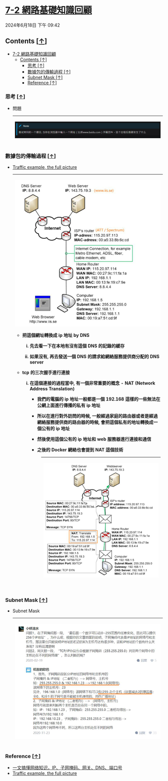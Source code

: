<!-- This md file is originally converted from onenote -->

# [7-2 網路基礎知識回顧](https://dockertips.readthedocs.io/en/latest/single-host-network/network-basic.html)

2024年6月18日
下午 09:42

## Contents [[↑](#7-2-網路基礎知識回顧)]

- [7-2 網路基礎知識回顧](#7-2-網路基礎知識回顧)
  - [Contents \[↑\]](#contents-)
    - [思考 \[↑\]](#思考-)
    - [數據包的傳輸過程 \[↑\]](#數據包的傳輸過程-)
    - [Subnet Mask \[↑\]](#subnet-mask-)
    - [Reference \[↑\]](#reference-)

### 思考 [[↑](#7-2-網路基礎知識回顧)]

- 問題
  <table>
    <colgroup>
      <col style="width: 100%" />
    </colgroup>
    <thead>
      <tr class="header">
        <th>
          <p><img src="assets/001_7-2_網路基礎知識回顧_000.png" /></p>
        </th>
      </tr>
    </thead>
    <tbody>
    </tbody>
  </table>

### 數據包的傳輸過程 [[↑](#7-2-網路基礎知識回顧)]

- [Traffic example, the full picture](https://www.homenethowto.com/advanced-topics/traffic-example-the-full-picture/#google_vignette)
  <table>
    <colgroup>
      <col style="width: 100%" />
    </colgroup>
    <thead>
      <tr class="header">
        <th>
          <p><img src="assets/001_7-2_網路基礎知識回顧_001.png" /></p>
          <ul class="incremental">
            <li>
              <p>把這個網址轉換成 ip 地址 by DNS</p>
              <ol class="incremental" type="i">
                <li>
                  <p>先去看一下在本地有沒有這個 DNS 的記錄的緩存</p>
                </li>
                <li>
                  <p>如果沒有, 再去發送一個 DNS 的請求給網絡服務提供商分配的 DNS server</p>
                </li>
              </ol>
            </li>
            <li>
              <p>tcp 的三次握手進行連接</p>
              <ol class="incremental" type="i">
                <li>
                  <p>在這個連接的過程當中, 有一個非常重要的概念 - <strong>NAT (Network Address Translation)</strong></p>
                  <ul class="incremental">
                    <li>
                      <p>我們的電腦的 ip 地址一般都是一個 192.168 這樣的一些無法在公網上面進行傳播的私有 ip 地址</p>
                    </li>
                    <li>
                      <p>所以在進行對外訪問的時候, 一般經過家庭的路由器或者是經過網絡服務提供商的路由器的時候, 會把這個私有的地址轉換成一個公有的 ip 地址</p>
                    </li>
                    <li>
                      <p>然後使用這個公有的 ip 地址和 web 服務器進行連接和通信</p>
                    </li>
                    <li>
                      <p>之後的 Docker 網絡也會提到 NAT 這個技術</p>
                    </li>
                  </ul>
                </li>
              </ol>
            </li>
          </ul>
          <div style="margin-left: 6em;">
            <table>
              <colgroup>
                <col style="width: 100%" />
              </colgroup>
              <thead>
                <tr class="header">
                  <th>
                    <p><img src="assets/001_7-2_網路基礎知識回顧_002.png" /></p>
                  </th>
                </tr>
              </thead>
              <tbody>
              </tbody>
            </table>
          </div>
        </th>
      </tr>
    </thead>
    <tbody>
    </tbody>
  </table>

### Subnet Mask [[↑](#7-2-網路基礎知識回顧)]

- Subnet Mask
  <table>
    <colgroup>
      <col style="width: 100%" />
    </colgroup>
    <thead>
      <tr class="header">
        <th>
          <p><img src="assets/001_7-2_網路基礎知識回顧_003.png" /></p>
        </th>
      </tr>
    </thead>
    <tbody>
    </tbody>
  </table>

### Reference [[↑](#7-2-網路基礎知識回顧)]

- [一文搞懂网络知识，IP、子网掩码、网关、DNS、端口号](https://zhuanlan.zhihu.com/p/65226634)
- [Traffic example, the full picture](https://www.homenethowto.com/advanced-topics/traffic-example-the-full-picture/#google_vignette)
